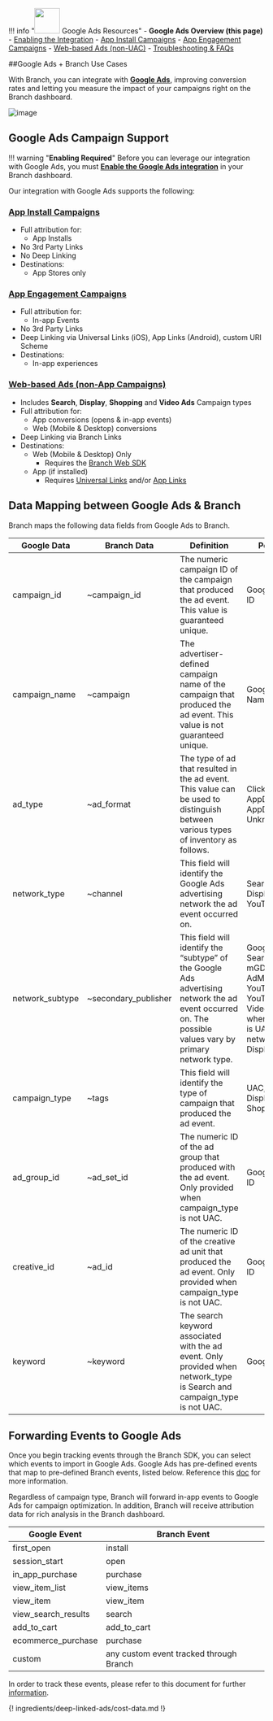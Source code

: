 !!! info "<img src="../../../_assets/img/pages/deep-linked-ads/google/google-ads-logo.png" width="50"/> Google Ads Resources"
		- **Google Ads Overview (this page)**
		- [Enabling the Integration](/deep-linked-ads/google-ads-enable/)
		- [App Install Campaigns](/deep-linked-ads/google-ads-uac/)
		- [App Engagement Campaigns](/deep-linked-ads/google-ads-app-engagement/)
		- [Web-based Ads (non-UAC)](/deep-linked-ads/google-ads-non-uac/)
		- [Troubleshooting & FAQs](/deep-linked-ads/google-ads-troubleshooting/)

##Google Ads + Branch Use Cases

With Branch, you can integrate with **[Google Ads](https://ads.google.com/home/)**, improving conversion rates and letting you measure the impact of your campaigns right on the Branch dashboard.

![image](/_assets/img/pages/deep-linked-ads/google/google-ads-branch-overview.png)

## Google Ads Campaign Support

!!! warning "**Enabling Required**"
		Before you can leverage our integration with Google Ads, you must **[Enable the Google Ads integration](/deep-linked-ads/google-ads-enable/)** in your Branch dashboard.

Our integration with Google Ads supports the following:

### [App Install Campaigns](/deep-linked-ads/google-ads-uac/)
- Full attribution for:
	- App Installs
- No 3rd Party Links
- No Deep Linking
- Destinations:
	- App Stores only

### [App Engagement Campaigns](/deep-linked-ads/google-ads-app-engagement/)
- Full attribution for:
	- In-app Events
- No 3rd Party Links
- Deep Linking via Universal Links (iOS), App Links (Android), custom URI Scheme
- Destinations:
	- In-app experiences

### [Web-based Ads (non-App Campaigns)](/deep-linked-ads/google-ads-non-uac/)
- Includes **Search**, **Display**, **Shopping** and **Video Ads** Campaign types
- Full attribution for:
	- App conversions (opens & in-app events)
	- Web (Mobile & Desktop) conversions
- Deep Linking via Branch Links
- Destinations:
	- Web (Mobile & Desktop) Only
		- Requires the [Branch Web SDK](/web/integrate/)
	- App (if installed)
		- Requires [Universal Links](/deep-linking/universal-links/) and/or [App Links](/deep-linking/android-app-links/)

## Data Mapping between Google Ads & Branch

Branch maps the following data fields from Google Ads to Branch.

Google Data | Branch Data | Definition | Possible Values
--- | --- | --- | ---
campaign_id | ~campaign_id | The numeric campaign ID of the campaign that produced the ad event. This value is guaranteed unique. | Google Ads Campaign ID
campaign_name | ~campaign  | The advertiser-defined campaign name of the campaign that produced the ad event. This value is not guaranteed unique. | Google Ads Campaign Name
ad_type | ~ad_format | The type of ad that resulted in the ad event. This value can be used to distinguish between various types of inventory as follows. | ClickToDownload<br/>AppDeepLink<br/>AppDeepLinkContinue<br/> Unknown
network_type | ~channel | This field will identify the Google Ads advertising network the ad event occurred on. | Search<br/>Display<br/>YouTube
network_subtype | ~secondary_publisher | This field will identify the “subtype” of the Google Ads advertising network the ad event occurred on. The possible values vary by primary network type. | Google Search, Search Partners, mGDN, Google AdMob, YouTubeVideos, YouTubeSearch, VideoPartners; `null` when campaign_type is UAC and network_type is Display.
campaign_type | ~tags | This field will identify the type of campaign that produced the ad event. | UAC, UACe, Search, Display, Video, Shopping
ad_group_id | ~ad_set_id | The numeric ID of the ad group that produced with the ad event. Only provided when campaign_type is not UAC. | Google Ads Ad Group ID
creative_id | ~ad_id | The numeric ID of the creative ad unit that produced the ad event. Only provided when campaign_type is not UAC. | Google Ads Creative ID
keyword | ~keyword | The search keyword associated with the ad event. Only provided when network_type is Search and campaign_type is not UAC. | Google Ads Keyword


## Forwarding Events to Google Ads

Once you begin tracking events through the Branch SDK, you can select which events to import in Google Ads. Google Ads has pre-defined events that map to pre-defined Branch events, listed below. Reference this [doc](https://developers.google.com/app-conversion-tracking/api/) for more information.

Regardless of campaign type, Branch will forward in-app events to Google Ads for campaign optimization. In addition, Branch will receive attribution data for rich analysis in the Branch dashboard.

Google Event | Branch Event
--- | ---
first_open | install
session_start | open
in_app_purchase | purchase
view_item_list | view_items
view_item | view_item
view_search_results | search
add_to_cart | add_to_cart
ecommerce_purchase | purchase
custom | any custom event tracked through Branch

In order to track these events, please refer to this document for further [information](/apps/v2event/#v2-event).

{! ingredients/deep-linked-ads/cost-data.md !}
